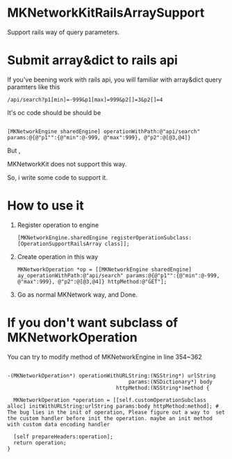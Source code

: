 # MKNetworkKitRailsArraySupport
Support rails way of query parameters.

# Submit array&dict to rails api

If you've beening work with rails api, you will familiar with array&dict query paramters like this

~~~
/api/search?p1[min]=-999&p1[max]=999&p2[]=3&p2[]=4 
~~~

It's oc code should be  should be

~~~

[MKNetworkEngine sharedEngine] operationWithPath:@"api/search" params:@{@"p1"":{@"min":@-999, @"max":999}, @"p2":@[@3,@4]}

~~~

But ,

MKNetworkKit does not support this way.


So, i write some code to support it.


# How to use it

1. Register operation to engine

   ~~~
   [MKNetworkEngine.sharedEngine registerOperationSubclass:[OperationSupportRailsArray class]];
   ~~~
1. Create operation in this way

	~~~
	MKNetworkOperation *op = [[MKNetworkEngine sharedEngine] ay_operationWithPath:@"api/search" params:@{@"p1"":{@"min":@-999, @"max":999}, @"p2":@[@3,@4]} httpMethod:@"GET"];

	~~~
	

1. Go as normal MKNetwork way, and Done.


# If you don't want subclass of MKNetworkOperation

You can try to modify method of MKNetworkEngine in line 354~362

~~~

-(MKNetworkOperation*) operationWithURLString:(NSString*) urlString
                                       params:(NSDictionary*) body
                                   httpMethod:(NSString*)method {
  
  MKNetworkOperation *operation = [[self.customOperationSubclass alloc] initWithURLString:urlString params:body httpMethod:method]; # The bug lies in the init of operation, Please figure out a way to  set the custom handler before init the operation. maybe an init method with custom data encoding handler
  
  [self prepareHeaders:operation];
  return operation;
}
~~~

